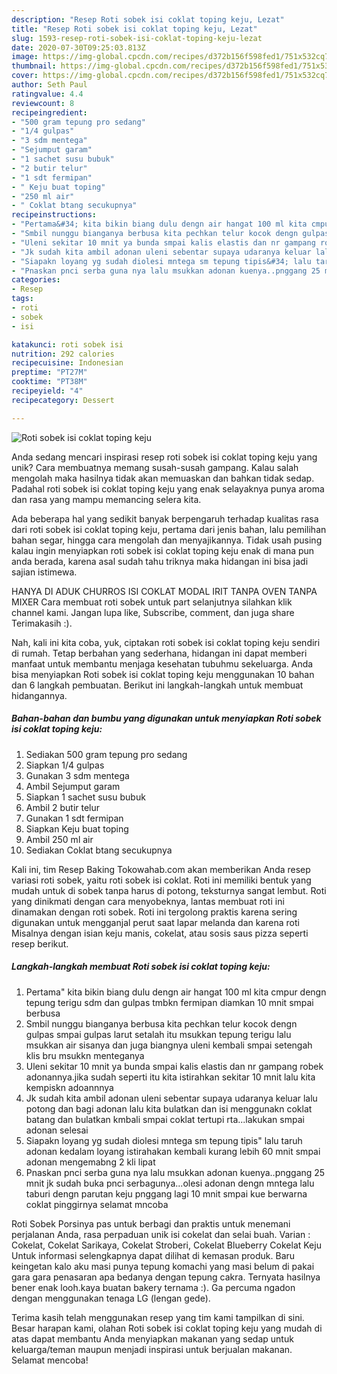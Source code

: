 ```yaml
---
description: "Resep Roti sobek isi coklat toping keju, Lezat"
title: "Resep Roti sobek isi coklat toping keju, Lezat"
slug: 1593-resep-roti-sobek-isi-coklat-toping-keju-lezat
date: 2020-07-30T09:25:03.813Z
image: https://img-global.cpcdn.com/recipes/d372b156f598fed1/751x532cq70/roti-sobek-isi-coklat-toping-keju-foto-resep-utama.jpg
thumbnail: https://img-global.cpcdn.com/recipes/d372b156f598fed1/751x532cq70/roti-sobek-isi-coklat-toping-keju-foto-resep-utama.jpg
cover: https://img-global.cpcdn.com/recipes/d372b156f598fed1/751x532cq70/roti-sobek-isi-coklat-toping-keju-foto-resep-utama.jpg
author: Seth Paul
ratingvalue: 4.4
reviewcount: 8
recipeingredient:
- "500 gram tepung pro sedang"
- "1/4 gulpas"
- "3 sdm mentega"
- "Sejumput garam"
- "1 sachet susu bubuk"
- "2 butir telur"
- "1 sdt fermipan"
- " Keju buat toping"
- "250 ml air"
- " Coklat btang secukupnya"
recipeinstructions:
- "Pertama&#34; kita bikin biang dulu dengn air hangat 100 ml kita cmpur dengn tepung terigu sdm dan gulpas tmbkn fermipan diamkan 10 mnit smpai berbusa"
- "Smbil nunggu bianganya berbusa kita pechkan telur kocok dengn gulpas smpai gulpas larut setalah itu msukkan tepung terigu lalu msukkan air sisanya dan juga biangnya uleni kembali smpai setengah klis bru msukkn menteganya"
- "Uleni sekitar 10 mnit ya bunda smpai kalis elastis dan nr gampang robek adonannya.jika sudah seperti itu kita istirahkan sekitar 10 mnit lalu kita kempiskn adoannnya"
- "Jk sudah kita ambil adonan uleni sebentar supaya udaranya keluar lalu potong dan bagi adonan lalu kita bulatkan dan isi menggunakn coklat batang dan bulatkan kmbali smpai coklat tertupi rta...lakukan smpai adonan selesai"
- "Siapakn loyang yg sudah diolesi mntega sm tepung tipis&#34; lalu taruh adonan kedalam loyang istirahakan kembali kurang lebih 60 mnit smpai adonan mengemabng 2 kli lipat"
- "Pnaskan pnci serba guna nya lalu msukkan adonan kuenya..pnggang 25 mnit jk sudah buka pnci serbagunya...olesi adonan dengn mntega lalu taburi dengn parutan keju pnggang lagi 10 mnit smpai kue berwarna coklat pinggirnya selamat mncoba"
categories:
- Resep
tags:
- roti
- sobek
- isi

katakunci: roti sobek isi 
nutrition: 292 calories
recipecuisine: Indonesian
preptime: "PT27M"
cooktime: "PT38M"
recipeyield: "4"
recipecategory: Dessert

---
```



![Roti sobek isi coklat toping keju](https://img-global.cpcdn.com/recipes/d372b156f598fed1/751x532cq70/roti-sobek-isi-coklat-toping-keju-foto-resep-utama.jpg)

Anda sedang mencari inspirasi resep roti sobek isi coklat toping keju yang unik? Cara membuatnya memang susah-susah gampang. Kalau salah mengolah maka hasilnya tidak akan memuaskan dan bahkan tidak sedap. Padahal roti sobek isi coklat toping keju yang enak selayaknya punya aroma dan rasa yang mampu memancing selera kita.

Ada beberapa hal yang sedikit banyak berpengaruh terhadap kualitas rasa dari roti sobek isi coklat toping keju, pertama dari jenis bahan, lalu pemilihan bahan segar, hingga cara mengolah dan menyajikannya. Tidak usah pusing kalau ingin menyiapkan roti sobek isi coklat toping keju enak di mana pun anda berada, karena asal sudah tahu triknya maka hidangan ini bisa jadi sajian istimewa.

HANYA DI ADUK CHURROS ISI COKLAT MODAL IRIT TANPA OVEN TANPA MIXER Cara membuat roti sobek untuk part selanjutnya silahkan klik channel kami. Jangan lupa like, Subscribe, comment, dan juga share Terimakasih :).


Nah, kali ini kita coba, yuk, ciptakan roti sobek isi coklat toping keju sendiri di rumah. Tetap berbahan yang sederhana, hidangan ini dapat memberi manfaat untuk membantu menjaga kesehatan tubuhmu sekeluarga. Anda bisa menyiapkan Roti sobek isi coklat toping keju menggunakan 10 bahan dan 6 langkah pembuatan. Berikut ini langkah-langkah untuk membuat hidangannya.

<!--inarticleads1-->

##### Bahan-bahan dan bumbu yang digunakan untuk menyiapkan Roti sobek isi coklat toping keju:

1. Sediakan 500 gram tepung pro sedang
1. Siapkan 1/4 gulpas
1. Gunakan 3 sdm mentega
1. Ambil Sejumput garam
1. Siapkan 1 sachet susu bubuk
1. Ambil 2 butir telur
1. Gunakan 1 sdt fermipan
1. Siapkan  Keju buat toping
1. Ambil 250 ml air
1. Sediakan  Coklat btang secukupnya


Kali ini, tim Resep Baking Tokowahab.com akan memberikan Anda resep variasi roti sobek, yaitu roti sobek isi coklat. Roti ini memiliki bentuk yang mudah untuk di sobek tanpa harus di potong, teksturnya sangat lembut. Roti yang dinikmati dengan cara menyobeknya, lantas membuat roti ini dinamakan dengan roti sobek. Roti ini tergolong praktis karena sering digunakan untuk mengganjal perut saat lapar melanda dan karena roti Misalnya dengan isian keju manis, cokelat, atau sosis saus pizza seperti resep berikut. 

<!--inarticleads2-->

##### Langkah-langkah membuat Roti sobek isi coklat toping keju:

1. Pertama&#34; kita bikin biang dulu dengn air hangat 100 ml kita cmpur dengn tepung terigu sdm dan gulpas tmbkn fermipan diamkan 10 mnit smpai berbusa
1. Smbil nunggu bianganya berbusa kita pechkan telur kocok dengn gulpas smpai gulpas larut setalah itu msukkan tepung terigu lalu msukkan air sisanya dan juga biangnya uleni kembali smpai setengah klis bru msukkn menteganya
1. Uleni sekitar 10 mnit ya bunda smpai kalis elastis dan nr gampang robek adonannya.jika sudah seperti itu kita istirahkan sekitar 10 mnit lalu kita kempiskn adoannnya
1. Jk sudah kita ambil adonan uleni sebentar supaya udaranya keluar lalu potong dan bagi adonan lalu kita bulatkan dan isi menggunakn coklat batang dan bulatkan kmbali smpai coklat tertupi rta...lakukan smpai adonan selesai
1. Siapakn loyang yg sudah diolesi mntega sm tepung tipis&#34; lalu taruh adonan kedalam loyang istirahakan kembali kurang lebih 60 mnit smpai adonan mengemabng 2 kli lipat
1. Pnaskan pnci serba guna nya lalu msukkan adonan kuenya..pnggang 25 mnit jk sudah buka pnci serbagunya...olesi adonan dengn mntega lalu taburi dengn parutan keju pnggang lagi 10 mnit smpai kue berwarna coklat pinggirnya selamat mncoba


Roti Sobek Porsinya pas untuk berbagi dan praktis untuk menemani perjalanan Anda, rasa perpaduan unik isi cokelat dan selai buah. Varian : Cokelat, Cokelat Sarikaya, Cokelat Stroberi, Cokelat Blueberry Cokelat Keju Untuk informasi selengkapnya dapat dilihat di kemasan produk. Baru keingetan kalo aku masi punya tepung komachi yang masi belum di pakai gara gara penasaran apa bedanya dengan tepung cakra. Ternyata hasilnya bener enak looh.kaya buatan bakery ternama :). Ga percuma ngadon dengan menggunakan tenaga LG (lengan gede). 

Terima kasih telah menggunakan resep yang tim kami tampilkan di sini. Besar harapan kami, olahan Roti sobek isi coklat toping keju yang mudah di atas dapat membantu Anda menyiapkan makanan yang sedap untuk keluarga/teman maupun menjadi inspirasi untuk berjualan makanan. Selamat mencoba!

